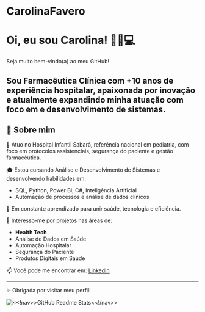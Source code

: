 # CarolinaFavero
# Oi, eu sou Carolina! 👩‍⚕️💻  
Seja muito bem-vindo(a) ao meu GitHub!

Sou Farmacêutica Clínica com +10 anos de experiência hospitalar, apaixonada por inovação e atualmente expandindo minha atuação com foco em e desenvolvimento de sistemas.
---
## 🚀 Sobre mim

🔬 Atuo no Hospital Infantil Sabará, referência nacional em pediatria, com foco em protocolos assistenciais, segurança do paciente e gestão farmacêutica.

🎓 Estou cursando Análise e Desenvolvimento de Sistemas e desenvolvendo habilidades em:

- SQL, Python, Power BI, C#, Inteligência Artificial
- Automação de processos e análise de dados clínicos

🌱 Em constante aprendizado para unir saúde, tecnologia e eficiência.

🧠 Interesso-me por projetos nas áreas de:
- **Health Tech**
- Análise de Dados em Saúde
- Automação Hospitalar
- Segurança do Paciente
- Produtos Digitais em Saúde

📫 Você pode me encontrar em:
[LinkedIn](https://www.linkedin.com/in/carolina-favero-fflow/)

---

✨ Obrigada por visitar meu perfil!

![<<!nav>>GitHub Readme Stats<<!/nav>>](https://readme-stats.vercel.app/api/github?username=MyCaroll&show_icons=true&theme=radical)
